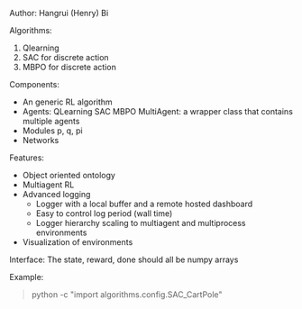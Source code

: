 Author: Hangrui (Henry) Bi

Algorithms:
1. Qlearning
2. SAC for discrete action
3. MBPO for discrete action

Components:
* An generic RL algorithm
* Agents: 
        QLearning
        SAC
        MBPO
        MultiAgent: a wrapper class that contains multiple agents
* Modules
        p, q, pi
* Networks
    
Features:
* Object oriented ontology
* Multiagent RL
* Advanced logging
    * Logger with a local buffer and a remote hosted dashboard
    * Easy to control log period (wall time)
    * Logger hierarchy scaling to multiagent and multiprocess environments
* Visualization of environments

Interface:
The state, reward, done should all be numpy arrays

Example:
> python -c "import algorithms.config.SAC_CartPole"
